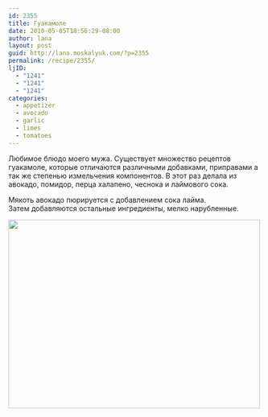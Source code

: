 ```yaml
---
id: 2355
title: Гуакамоле
date: 2010-05-05T18:56:29-08:00
author: lana
layout: post
guid: http://lana.moskalyuk.com/?p=2355
permalink: /recipe/2355/
ljID:
  - "1241"
  - "1241"
  - "1241"
categories:
  - appetizer
  - avocado
  - garlic
  - limes
  - tomatoes
---
```

Любимое блюдо моего мужа. Существует множество рецептов гуакамоле, которые отличаются различными добавками, приправами а так же степенью измельчения компонентов. В этот раз делала из авокадо, помидор, перца халапено, чеснока и лаймового сока.

Мякоть авокадо пюрируется с добавлением сока лайма.  
Затем добавляются остальные ингредиенты, мелко нарубленные.

<img loading="lazy" class="alignnone" title="guacamole" src="http://farm5.static.flickr.com/4017/4582450227_51f3bbf264.jpg" alt="" width="500" height="375" />